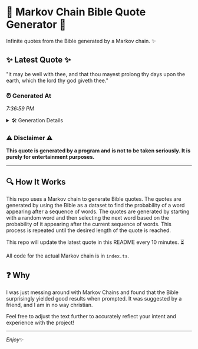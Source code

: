 # 📖 Markov Chain Bible Quote Generator 📖

Infinite quotes from the Bible generated by a Markov chain. ✨

## ✨ Latest Quote ✨
"it may be well with thee, and that thou mayest prolong thy days upon the earth, which the lord thy god giveth thee."

### ⏰ Generated At
*7:36:59 PM*

<details>
    <summary>🛠️ Generation Details</summary>
    <p>
        <strong>🌱 Seed:</strong> it<br>
        <strong>🔄 Iterations:</strong> 22<br>
        <strong>📜 Context History:</strong><br>[ it ]: may<br>[ it, may ]: be<br>[ it, may, be ]: well<br>[ it, may, be, well ]: with<br>[ it, may, be, well, with ]: thee,<br>[ it, may, be, well, with, thee, ]: and<br>[ may, be, well, with, thee,, and ]: that<br>[ be, well, with, thee,, and, that ]: thou<br>[ well, with, thee,, and, that, thou ]: mayest<br>[ with, thee,, and, that, thou, mayest ]: prolong<br>[ thee,, and, that, thou, mayest, prolong ]: thy<br>[ and, that, thou, mayest, prolong, thy ]: days<br>[ that, thou, mayest, prolong, thy, days ]: upon<br>[ thou, mayest, prolong, thy, days, upon ]: the<br>[ mayest, prolong, thy, days, upon, the ]: earth,<br>[ prolong, thy, days, upon, the, earth, ]: which<br>[ thy, days, upon, the, earth,, which ]: the<br>[ days, upon, the, earth,, which, the ]: lord<br>[ upon, the, earth,, which, the, lord ]: thy<br>[ the, earth,, which, the, lord, thy ]: god<br>[ earth,, which, the, lord, thy, god ]: giveth<br>[ which, the, lord, thy, god, giveth ]: thee.<br>
    </p>
</details>

### ⚠️ Disclaimer ⚠️
**This quote is generated by a program and is not to be taken seriously. It is purely for entertainment purposes.**

---

## 🔍 How It Works

This repo uses a Markov chain to generate Bible quotes. The quotes are generated by using the Bible as a dataset to find the probability of a word appearing after a sequence of words. The quotes are generated by starting with a random word and then selecting the next word based on the probability of it appearing after the current sequence of words. This process is repeated until the desired length of the quote is reached.

This repo will update the latest quote in this README every 10 minutes. ⏳

All code for the actual Markov chain is in `index.ts`.

## ❓ Why

I was just messing around with Markov Chains and found that the Bible surprisingly yielded good results when prompted. 
It was suggested by a friend, and I am in no way christian.

Feel free to adjust the text further to accurately reflect your intent and experience with the project!

---

*Enjoy*✨

